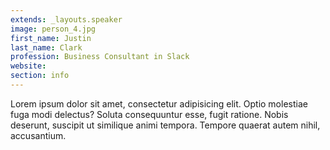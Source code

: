 ```yaml
---
extends: _layouts.speaker
image: person_4.jpg
first_name: Justin
last_name: Clark
profession: Business Consultant in Slack
website:
section: info
---
```

Lorem ipsum dolor sit amet, consectetur adipisicing elit. Optio molestiae fuga modi delectus? Soluta consequuntur esse, fugit ratione. Nobis deserunt, suscipit ut similique animi tempora. Tempore quaerat autem nihil, accusantium.